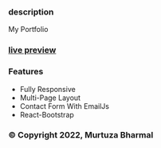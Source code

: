 ### description

My Portfolio

### [live preview](https://murtuza-asquare.github.io/myreactapp)

### Features

- Fully Responsive
- Multi-Page Layout
- Contact Form With EmailJs
- React-Bootstrap

### © Copyright 2022, Murtuza Bharmal


 


